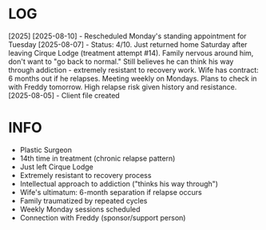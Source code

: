 # LOG
[2025]
[2025-08-10] - Rescheduled Monday's standing appointment for Tuesday
[2025-08-07] - Status: 4/10. Just returned home Saturday after leaving Cirque Lodge (treatment attempt #14). Family nervous around him, don't want to "go back to normal." Still believes he can think his way through addiction - extremely resistant to recovery work. Wife has contract: 6 months out if he relapses. Meeting weekly on Mondays. Plans to check in with Freddy tomorrow. High relapse risk given history and resistance.
[2025-08-05] - Client file created

# INFO
- Plastic Surgeon
- 14th time in treatment (chronic relapse pattern)
- Just left Cirque Lodge
- Extremely resistant to recovery process
- Intellectual approach to addiction ("thinks his way through")
- Wife's ultimatum: 6-month separation if relapse occurs  
- Family traumatized by repeated cycles
- Weekly Monday sessions scheduled
- Connection with Freddy (sponsor/support person)